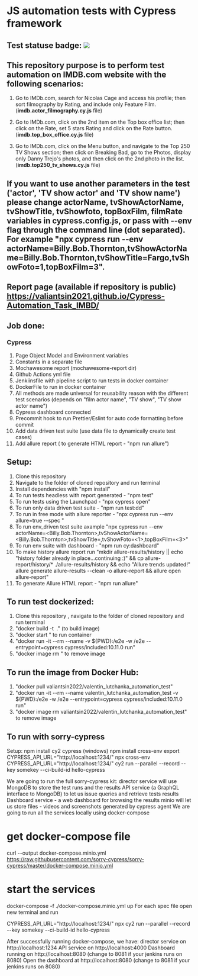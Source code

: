 # JS automation tests with Cypress framework

## Test statuse badge: ![](https://github.com/Valiantsin2021/Cypress-Automation_Task_IMBD/workflows/Cypress_AutomationTest_IMDB/badge.svg)

## This repository purpose is to perform test automation on IMDB.com website with the following scenarios:

1. Go to IMDb.com, search for Nicolas Cage and access his profile; then sort filmography by Rating, and
   include only Feature Film. (**imdb.actor_filmography.cy.js** file)

2. Go to IMDb.com, click on the 2nd item on the Top box office list; then click on the Rate, set 5 stars
   Rating and click on the Rate button. (**imdb.top_box_office.cy.js** file)

3. Go to IMDb.com, click on the Menu button, and navigate to the Top 250 TV Shows section; then click
   on Breaking Bad, go to the Photos, display only Danny Trejo's photos, and then click on the 2nd photo in the list. (**imdb.top250_tv_shows.cy.js** file)

## If you want to use another parameters in the test ('actor', 'TV show actor' and 'TV show name') please change actorName, tvShowActorName, tvShowTitle, tvShowfoto, topBoxFilm, filmRate variables in cypress.config.js, or pass with --env flag through the command line (dot separated). For example "npx cypress run --env actorName=Billy.Bob.Thornton,tvShowActorName=Billy.Bob.Thornton,tvShowTitle=Fargo,tvShowFoto=1,topBoxFilm=3".

## Report page (available if repository is public) https://valiantsin2021.github.io/Cypress-Automation_Task_IMBD/

## Job done:

### Cypress

1. Page Object Model and Environment variables
2. Constants in a separate file
3. Mochawesome report (mochawesome-report dir)
4. Github Actions yml file
5. Jenkiinsfile with pipeline script to run tests in docker container
6. DockerFile to run in docker container
7. All methods are made universal for reusability reason with the different test scenarios (depends on "film actor name", "TV show", "TV show actor name")
8. Cypress dashboard connected
9. Precommit hook to run Prettier/Eslint for auto code formatting before commit
10. Add data driven test suite (use data file to dynamically create test cases)
11. Add allure report ( to generate HTML report - "npm run allure")

## Setup:

1. Clone this repository
2. Navigate to the folder of cloned repository and run terminal
3. Install dependencies with "npm install"
4. To run tests headless with report generated - "npm test"
5. To run tests using the Launchpad - "npx cypress open"
6. To run only data driven test suite - "npm run test:dd"
7. To run in free mode with allure reporter - "npx cypress run --env allure=true --spec <path to spec file or folder>"
8. To run env_driven test suite axample "npx cypress run --env actorName=<Billy.Bob.Thornton>,tvShowActorName=<Billy.Bob.Thornton>,tvShowTitle=<Fargo>,tvShowFoto=<1>,topBoxFilm=<3>"
9. To run env suite with dashboard - "npm run cy:dashboard"
10. To make history allure report run "mkdir allure-results/history || echo "history folder already in place...continuing :)" && cp allure-report/history/\* ./allure-results/history && echo "Allure trends updated!" allure generate allure-results --clean -o allure-report && allure open allure-report"
11. To generate Allure HTML report - "npm run allure"

## To run test dockerized:

1. Clone this repository , navigate to the folder of cloned repository and run terminal
2. "docker build -t <image name> ." (to build image)
3. "docker start <container name>" to run container
4. "docker run -it --rm --name <container name> -v ${PWD}:/e2e -w /e2e --entrypoint=cypress cypress/included:10.11.0 run"
5. "docker image rm <image name>" to remove image

## To run the image from Docker Hub:

1. "docker pull valiantsin2022/valentin_lutchanka_automation_test"
2. "docker run -it --rm --name valentin_lutchanka_automation_test -v ${PWD}:/e2e -w /e2e --entrypoint=cypress cypress/included:10.11.0 run"
3. "docker image rm valiantsin2022/valentin_lutchanka_automation_test" to remove image

## To run with sorry-cypress

Setup:
npm install cy2 cypress
(windows) npm install cross-env
export CYPRESS_API_URL="http://localhost:1234/"
npx cross-env CYPRESS_API_URL="http://localhost:1234/" cy2 run --parallel --record --key somekey --ci-build-id hello-cypress

We are going to run the full sorry-cypress kit:
director service will use MongoDB to store the test runs and the results
API service (a GraphQL interface to MongoDB) to let us issue queries and retrieve tests results
Dashboard service - a web dashboard for browsing the results
minio will let us store files - videos and screenshots generated by cypress agent
We are going to run all the services locally using docker-compose

# get docker-compose file

curl --output docker-compose.minio.yml https://raw.githubusercontent.com/sorry-cypress/sorry-cypress/master/docker-compose.minio.yml

# start the services

docker-compose -f ./docker-compose.minio.yml up
For each spec file open new terminal and run

CYPRESS_API_URL="http://localhost:1234/" npx cy2 run --parallel --record --key somekey --ci-build-id hello-cypress

After successfully running docker-compose, we have:
director service on http://localhost:1234
API service on http://localhost:4000
Dashboard running on http://localhost:8080 (change to 8081 if your jenkins runs on 8080)
Open the dashboard at http://localhost:8080 (change to 8081 if your jenkins runs on 8080)
